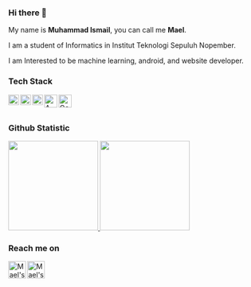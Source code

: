 ### Hi there 👋

My name is **Muhammad Ismail**, you can call me **Mael**.

I am a student of Informatics in Institut Teknologi Sepuluh Nopember.

I am Interested to be machine learning, android, and website developer.
### Tech Stack
  <a href="#"><img align="left" alt="Python" title="Python" width="21px" src="https://www.python.org/static/opengraph-icon-200x200.png" /></a>
  <a href="#"><img align="left" alt="C" title="C" width="21px" src="https://www.jalalmhz.ir/wp-content/uploads/2021/05/Introduction-to-C-programming-language.png" /></a>
  <a href="#"><img align="left" alt="JavaScript" title="JavaScript" width="21px" src="https://upload.wikimedia.org/wikipedia/commons/9/99/Unofficial_JavaScript_logo_2.svg" /></a>
  <a href="#"><img align="left" alt="AWS" title="AWS" width="26px" src="https://download.logo.wine/logo/Amazon_Web_Services/Amazon_Web_Services-Logo.wine.png" /></a>
  <a href="#"><img align="left" alt="Google Colab" title="Google Colab" width="26px" src="https://colab.research.google.com/img/colab_favicon_256px.png" /></a>
  <br>
  <br>
### Github Statistic
<p align="left">
<a href="https://github.com/mail2418">
  <img height="180em" src="https://github-readme-stats-eight-theta.vercel.app/api?username=mail2418&show_icons=true&theme=algolia&include_all_commits=true&count_private=true"/>
  <img height="180em" src="https://github-readme-stats-eight-theta.vercel.app/api/top-langs/?username=mail2418&layout=compact&langs_count=8&theme=algolia"/>
</a>
</p>

### Reach me on
<a href="https://www.linkedin.com/in/muhammad-ismail-a0b636190/">
  <img align="left" alt="Mael's LinkedIn" width="35px" src="https://img.icons8.com/color/48/000000/linkedin.png" />
</a>
<a href="https://www.instagram.com/mail2418/?hl=id">
  <img align="left" alt="Mael's Instagram" width="35px" src="https://img.icons8.com/color/48/000000/instagram-new.png" />
</a>
